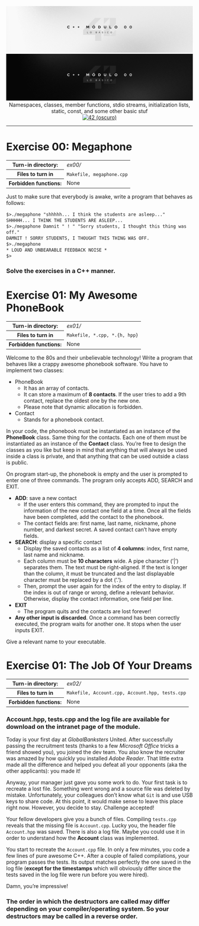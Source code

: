 <div align="center">
    <img src="https://github.com/15Galan/42_project-readmes/blob/master/banners/cursus/projects/cpp_module00-light.png?raw=true#gh-light-mode-only" alt="Banner (claro)" />
    <img src="https://github.com/15Galan/42_project-readmes/blob/master/banners/cursus/projects/cpp_module00-dark.png?raw=true#gh-dark-mode-only" alt="Banner (oscuro)" />
    <br>
    Namespaces, classes, member functions, stdio streams, initialization lists, static, const, and some other basic stuf
    <br>
    <a href='https://profile.intra.42.fr/users/alvega-g' target="_blank">
        <img alt='42 (oscuro)' src='https://img.shields.io/badge/Málaga-black?style=flat&logo=42&logoColor=white'/>
    </a>
</div>

---

# Exercise 00: Megaphone

<table>
<tr>
	<th>Turn-in directory:</th> 
	<td><i>ex00/</i></td>
</tr>
  <tr>
    <th>Files to turn in</th>
    <td><code>Makefile, megaphone.cpp</code></td>
  </tr>
  <tr>
    <th>Forbidden functions:</th>
    <td>None</td>
  </tr>
</table>

Just to make sure that everybody is awake, write a program that behaves as follows:

```shell
$>./megaphone "shhhhh... I think the students are asleep..."
SHHHHH... I THINK THE STUDENTS ARE ASLEEP...
$>./megaphone Damnit " ! " "Sorry students, I thought this thing was off."
DAMNIT ! SORRY STUDENTS, I THOUGHT THIS THING WAS OFF.
$>./megaphone
* LOUD AND UNBEARABLE FEEDBACK NOISE *
$>
```

### Solve the exercises in a C++ manner.

# Exercise 01: My Awesome PhoneBook

<table>
<tr>
	<th>Turn-in directory:</th> 
	<td><i>ex01/</i></td>
</tr>
  <tr>
    <th>Files to turn in</th>
    <td><code>Makefile, *.cpp, *.{h, hpp}</code></td>
  </tr>
  <tr>
    <th>Forbidden functions:</th>
    <td>None</td>
  </tr>
</table>

Welcome to the 80s and their unbelievable technology! Write a program that behaves like a crappy awesome phonebook software.
You have to implement two classes:
- PhoneBook
	- It has an array of contacts.
	- It can store a maximum of __8 contacts__. If the user tries to add a 9th contact, replace the oldest one by the new one.
	- Please note that dynamic allocation is forbidden.
- Contact
	- Stands for a phonebook contact.

In your code, the phonebook must be instantiated as an instance of the __PhoneBook__ class. Same thing for the contacts. Each one of them must be instantiated as an instance of the __Contact__ class. You’re free to design the classes as you like but keep in mind that anything that will always be used inside a class is private, and that anything that can be used outside a class is public.

On program start-up, the phonebook is empty and the user is prompted to enter one of three commands. The program only accepts ADD, SEARCH and EXIT.

- __ADD__: save a new contact
	- If the user enters this command, they are prompted to input the information
of the new contact one field at a time. Once all the fields have been completed,
add the contact to the phonebook.
	- The contact fields are: first name, last name, nickname, phone number, and
darkest secret. A saved contact can’t have empty fields.
- __SEARCH__: display a specific contact
	- Display the saved contacts as a list of __4 columns__: index, first name, last
name and nickname.
	- Each column must be __10 characters__ wide. A pipe character (’|’) separates
them. The text must be right-aligned. If the text is longer than the column,
it must be truncated and the last displayable character must be replaced by a
dot (’.’).
	- Then, prompt the user again for the index of the entry to display. If the index
is out of range or wrong, define a relevant behavior. Otherwise, display the
contact information, one field per line.
- __EXIT__
	- The program quits and the contacts are lost forever!
- __Any other input is discarded__.
Once a command has been correctly executed, the program waits for another one. It
stops when the user inputs EXIT.

Give a relevant name to your executable.

# Exercise 01: The Job Of Your Dreams

<table>
<tr>
	<th>Turn-in directory:</th> 
	<td><i>ex02/</i></td>
</tr>
  <tr>
    <th>Files to turn in</th>
    <td><code>Makefile, Account.cpp, Account.hpp, tests.cpp</code></td>
  </tr>
  <tr>
    <th>Forbidden functions:</th>
    <td>None</td>
  </tr>
</table>

### Account.hpp, tests.cpp and the log file are available for download on the intranet page of the module.

Today is your first day at _GlobalBanksters_ United. After successfully passing the recruitment tests (thanks to a few _Microsoft Office_ tricks a friend showed you), you joined the dev team. You also know the recruiter was amazed by how quickly you installed _Adobe Reader_. That little extra made all the difference and helped you defeat all your opponents (aka the other applicants): you made it!

Anyway, your manager just gave you some work to do. Your first task is to recreate a lost file. Something went wrong and a source file was deleted by mistake. Unfortunately, your colleagues don’t know what `Git` is and use USB keys to share code. At this point, it would make sense to leave this place right now. However, you decide to stay. Challenge accepted!

Your fellow developers give you a bunch of files. Compiling `tests.cpp` reveals that the missing file is `Account.cpp`. Lucky you, the header file `Account.hpp` was saved. There is also a log file. Maybe you could use it in order to understand how the __Account__ class was implemented.

You start to recreate the `Account.cpp` file. In only a few minutes, you code a few lines of pure awesome C++. After a couple of failed compilations, your program passes the tests. Its output matches perfectly the one saved in the log file (__except for the timestamps__ which will obviously differ since the tests saved in the log file were run before you were hired).

Damn, you’re impressive!

### The order in which the destructors are called may differ depending on your compiler/operating system. So your destructors may be called in a reverse order.
